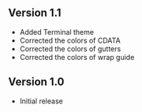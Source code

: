 ## Version 1.1

- Added Terminal theme
- Corrected the colors of CDATA
- Corrected the colors of gutters
- Corrected the colors of wrap guide

## Version 1.0

- Initial release